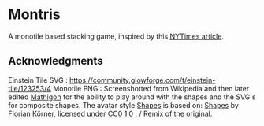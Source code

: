 # Montris

A monotile based stacking game, inspired by this [NYTimes article](https://www.nytimes.com/2023/12/10/science/mathematics-tiling-einstein.html).


## Acknowledgments

Einstein Tile SVG : https://community.glowforge.com/t/einstein-tile/123253/4
Monotile PNG : Screenshotted from Wikipedia and then later edited
[Mathigon](https://mathigon.org/polypad) for the ability to play around with the shapes and the SVG's for composite shapes.
The avatar style [Shapes](https://www.dicebear.com/styles/shapes/) is based on: [Shapes](https://www.dicebear.com/) by [Florian Körner](https://www.dicebear.com/), licensed under [CC0 1.0](https://creativecommons.org/publicdomain/zero/1.0/) . / Remix of the original.